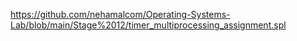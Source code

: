 https://github.com/nehamalcom/Operating-Systems-Lab/blob/main/Stage%2012/timer_multiprocessing_assignment.spl
